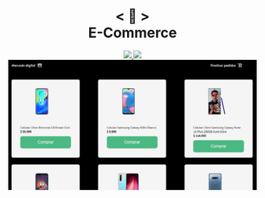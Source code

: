 <h1 align="center">
    < 💱 > <br>
    E-Commerce
</h1>

<p align="center">
    <a href="https://nerd0000.github.io/E-Commerce">
        <img src="https://img.shields.io/badge/%F0%9F%8C%90-Acessar%20aplica%C3%A7%C3%A3o-blue"></img>
    </a>
    <a href="https://gitpod.io/#https://github.com/Nerd00F/E-Commerce">
        <img src="https://img.shields.io/badge/Gitpod-ready--to--code-blue?logo=gitpod"></img>
    </a>
    <img src="https://github.com/nerd0000/E-Commerce/blob/master/foto.jpg"></img>
</p>
